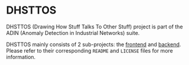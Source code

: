 # DHSTTOS

DHSTTOS (Drawing How Stuff Talks To Other Stuff) project is part of the ADIN (Anomaly Detection in Industrial Networks) suite.

DHSTTOS mainly consists of 2 sub-projects: the [frontend](frontend) and [backend](Back-end). Please refer to their corresponding `README` and `LICENSE` files for more information.
